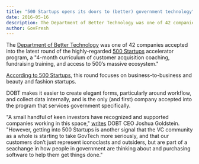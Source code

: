 ```yaml
---
title: "500 Startups opens its doors to (better) government technology"
date: 2016-05-16
description: The Department of Better Technology was one of 42 companies accepted into the latest round of the highly-regarded 500 Startups accelerator program, a “4-month curriculum of customer acquisition coaching, fundraising training, and access to 500’s massive ecosystem.”
author: GovFresh
---
```


The <a href="http://dobt.co">Department of Better Technology</a> was one of 42 companies accepted into the latest round of the highly-regarded <a href="http://500.co/">500 Startups</a> accelerator program, a "4-month curriculum of customer acquisition coaching, fundraising training, and access to 500’s massive ecosystem."

<a href="http://500.co/announcing-batch-17-in-mountain-view-doubling-down-on-fashion-beauty-and-b2b/">According to 500 Startups</a>, this round focuses on business-to-business and beauty and fashion startups.

DOBT makes it easier to create elegant forms, particularly around workflow, and collect data internally, and is the only (and first) company accepted into the program that services government specifically. 

"A small handful of keen investors have recognized and supported companies working in this space," <a href="http://blog.dobt.co/2016/05/16/dobt-joins-500-startups/">writes</a> DOBT CEO Joshua Goldstein. "However, getting into 500 Startups is another signal that the VC community as a whole is starting to take GovTech more seriously, and that our customers don’t just represent iconoclasts and outsiders, but are part of a seachange in how people in government are thinking about and purchasing software to help them get things done."

